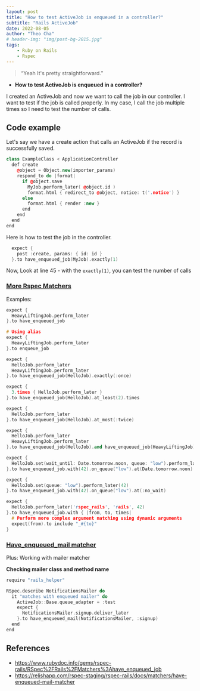 ```yaml
---
layout: post
title: "How to test ActiveJob is enqueued in a controller?"
subtitle: "Rails ActiveJob"
date: 2022-08-05
author: "Theo Cha"
# header-img: "img/post-bg-2015.jpg"
tags:
    - Ruby on Rails
    - Rspec
---
```


> “Yeah It's pretty straightforward.”

- **How to test ActiveJob is enqueued in a controller?**

I created an ActiveJob and now we want to call the job in our controller. I want to test if the job is called properly. In my case, I call the job multiple times so I need to test the number of calls.

Code example
----------------------------------------

Let's say we have a create action that calls an ActiveJob if the record is successfully saved.

```cpp
class ExampleClass < ApplicationController
  def create
    @object = Object.new(importer_params)
    respond_to do |format|
      if @object.save
        MyJob.perform_later( @object.id )
        format.html { redirect_to @object, notice: t('.notice') }
      else
        format.html { render :new }
      end
    end
  end
end
```

Here is how to test the job in the controller.

```cpp
  expect {
    post :create, params: { id: id }
  }.to have_enqueued_job(MyJob).exactly(1)
```

Now, Look at line 45 - with the `exactly(1)`, you can test the number of calls


### [More Rspec Matchers](https://www.rubydoc.info/gems/rspec-rails/RSpec%2FRails%2FMatchers%3Ahave_enqueued_job)

Examples:

```cpp
expect {
  HeavyLiftingJob.perform_later
}.to have_enqueued_job

# Using alias
expect {
  HeavyLiftingJob.perform_later
}.to enqueue_job

expect {
  HelloJob.perform_later
  HeavyLiftingJob.perform_later
}.to have_enqueued_job(HelloJob).exactly(:once)

expect {
  3.times { HelloJob.perform_later }
}.to have_enqueued_job(HelloJob).at_least(2).times

expect {
  HelloJob.perform_later
}.to have_enqueued_job(HelloJob).at_most(:twice)

expect {
  HelloJob.perform_later
  HeavyLiftingJob.perform_later
}.to have_enqueued_job(HelloJob).and have_enqueued_job(HeavyLiftingJob)

expect {
  HelloJob.set(wait_until: Date.tomorrow.noon, queue: "low").perform_later(42)
}.to have_enqueued_job.with(42).on_queue("low").at(Date.tomorrow.noon)

expect {
  HelloJob.set(queue: "low").perform_later(42)
}.to have_enqueued_job.with(42).on_queue("low").at(:no_wait)

expect {
  HelloJob.perform_later('rspec_rails', 'rails', 42)
}.to have_enqueued_job.with { |from, to, times|
  # Perform more complex argument matching using dynamic arguments
  expect(from).to include "_#{to}"
}
```

### [Have_enqueued_mail matcher](https://relishapp.com/rspec-staging/rspec-rails/docs/matchers/have-enqueued-mail-matcher)

Plus: Working with mailer matcher

**Checking mailer class and method name**

```cpp
require "rails_helper"

RSpec.describe NotificationsMailer do
  it "matches with enqueued mailer" do
    ActiveJob::Base.queue_adapter = :test
    expect {
      NotificationsMailer.signup.deliver_later
    }.to have_enqueued_mail(NotificationsMailer, :signup)
  end
end
```

References
----------

- <https://www.rubydoc.info/gems/rspec-rails/RSpec%2FRails%2FMatchers%3Ahave_enqueued_job>
- <https://relishapp.com/rspec-staging/rspec-rails/docs/matchers/have-enqueued-mail-matcher>













